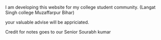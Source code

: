 I am developing this website for my college student community. (Langat Singh college Muzaffarpur Bihar)

your valuable advise will be appriciated.

Credit for notes goes to our Senior Sourabh kumar
